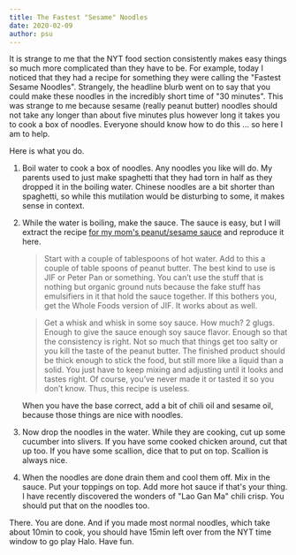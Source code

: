 ```yaml
---
title: The Fastest "Sesame" Noodles
date: 2020-02-09
author: psu
---
```


It is strange to me that the NYT food section consistently makes easy things so much more complicated than they have to be. For example, today I noticed that they had a recipe for something they were calling the "Fastest Sesame Noodles". Strangely, the headline blurb went on to say that you could make these noodles in the incredibly short time of "30 minutes". This was strange to me because sesame (really peanut butter) noodles should not take any longer than about five minutes plus however long it takes you to cook a box of noodles. Everyone should know how to do this ... so here I am to help.

Here is what you do.

1. Boil water to cook a box of noodles. Any noodles you like will do. My parents used to just make spaghetti that they had torn in half as they dropped it in the boiling water. Chinese noodles are a bit shorter than spaghetti, so while this mutilation would be disturbing to some, it makes sense in context.

2. While the water is boiling, make the sauce. The sauce is easy, but I will extract the recipe <a href="/my-moms-peanut-sauce.html">for my mom's peanut/sesame sauce</a> and reproduce it here.

	>Start with a couple of tablespoons of hot water. Add to this a couple of table spoons of peanut butter. The best kind to use is JIF or Peter Pan or something. You can’t use the stuff that is nothing but organic ground nuts because the fake stuff has emulsifiers in it that hold the sauce together. If this bothers you, get the Whole Foods version of JIF. It works about as well.

	>Get a whisk and whisk in some soy sauce. How much? 2 glugs. Enough to give the sauce enough soy sauce flavor. Enough so that the consistency is right. Not so much that things get too salty or you kill the taste of the peanut butter. The finished product should be thick enough to stick the food, but still more like a liquid than a solid. You just have to keep mixing and adjusting until it looks and tastes right. Of course, you’ve never made it or tasted it so you don’t know. Thus, this recipe is useless.
	
	When you have the base correct, add a bit of chili oil and sesame oil, because those things are nice with noodles. 

3. Now drop the noodles in the water. While they are cooking, cut up some cucumber into slivers. If you have some cooked chicken around, cut that up too. If you have some scallion, dice that to put on top. Scallion is always nice.

4. When the noodles are done drain them and cool them off. Mix in the sauce. Put your toppings on top. Add more hot sauce if that's your thing. I have recently discovered the wonders of "Lao Gan Ma" chili crisp. You should put that on the noodles too.

There. You are done. And if you made most normal noodles, which take about 10min to cook, you should have 15min left over from the NYT time window to go play Halo. Have fun.


